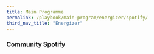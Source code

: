 ```yaml
---
title: Main Programme
permalink: /playbook/main-program/energizer/spotify/
third_nav_title: "Energizer"
---
```


### Community Spotify
